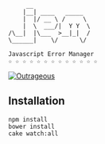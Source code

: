          __                
        |__| ____   _____  
        |  |/ __ \ /     \ 
        |  \  ___/|  Y Y  \
    /\__|  |\___  >__|_|  /
    \______|    \/      \/ 

    Javascript Error Manager
    ☆ ☆ ☆ ☆ ☆ ☆ ☆ ☆ ☆ ☆ ☆ ☆ ☆

[![Outrageous](http://bestofthe80s.files.wordpress.com/2010/03/o_jem.jpg)](https://www.youtube.com/watch?v=20BZID081Vk)


Installation
------------

    npm install
    bower install
    cake watch:all

